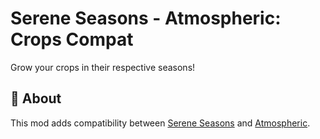 # Serene Seasons - Atmospheric: Crops Compat

Grow your crops in their respective seasons!

## 📖 About

This mod adds compatibility between [Serene Seasons](https://www.curseforge.com/minecraft/mc-mods/serene-seasons)
and [Atmospheric](https://www.curseforge.com/minecraft/mc-mods/atmospheric).
